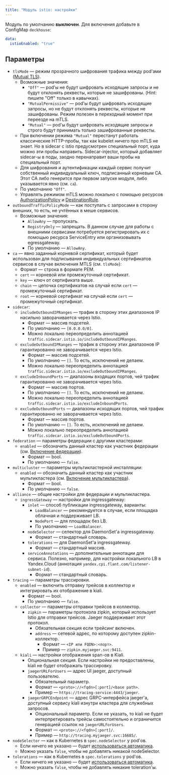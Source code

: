 ```yaml
---
title: "Модуль istio: настройки"
---
```


Модуль по умолчанию **выключен**. Для включения добавьте в ConfigMap `deckhouse`:

```yaml
data:
  istioEnabled: "true"
```

## Параметры

* `tlsMode` — режим прозрачного шифрования трафика между pod'ами ([Mutual TLS](https://istio.io/latest/docs/tasks/security/authentication/mtls-migration/)).
    * Возможные значения:
        * `"Off"` — pod'ы не будут шифровать исходящие запросы и не будут отклонять реквесты, которые не зашифрованы. (Hint: пишите "Off" только в кавычках).
        * `"MutualPermissive"` — pod'ы будут шифровать исходящие запросы, но не будут отклонять реквесты, которые не зашифрованы. Режим полезен в переходный момент при переезде на mTLS.
        * `"Mutual"` — pod'ы будут шифровать исходящие запросы и строго будут принимать только зашифрованные реквесты.
    * При включении режима `"Mutual"` перестанут работать классические HTTP-пробы, так как kubelet ничего про mTLS не знает. Но в sidecar c istio предусмотрен специальный порт, куда можно эти пробы направить. Sidecar-injector, который добавляет sidecar-ы в поды, заодно перенаправит ваши пробы на специальный порт.
    * Для шифрования и аутентификации каждый сервис получит собственный индивидуальный ключ, подписанный корневым CA. Этот CA либо генерится при первом запуске модуля, либо указывается явно (см. `ca`).
    * По умолчанию `"Off"`.
    * Управлять режимом mTLS можно локально с помощью ресурсов [AuthorizationPolicy](istio-cr.html#authorizationpolicy) и [DestinationRule](istio-cr.html#destinationrule).
* `outboundTrafficPolicyMode` — как поступать с запросами в сторону внешних, то есть, не учтённых в меше сервисов.
    * Возможные значения:
        * `AllowAny` — пропускать.
        * `RegistryOnly` — запрещать. В данном случае для работы с внешними сервисами потребуется регистрировать их с помощью ресурса ServiceEntry или организовывать egressgateway.
        * По умолчанию — `AllowAny`.
* `ca` — явно заданный корневой сертификат, который будет использован для подписывания индивидуальных сертификатов сервисов в случае включения MTLS (см. `tlsMode`):
    * Формат — строка в формате PEM.
    * `cert` — корневой или промежуточный сертификат.
    * `key` — ключ от сертификата выше.
    * `chain` — цепочка сертификатов на случай  если `cert` — промежуточный сертификат.
    * `root` — корневой сертификат на  случай если `cert` — промежуточный сертификат.
* `sidecar`:
    * `includeOutboundIPRanges` — трафик в сторону этих диапазонов IP насильно заворачивается через Istio.
        * Формат — массив подсетей.
        * По умолчанию — `[0.0.0.0/0]`.
        * Можно локально переопределить аннотацией `traffic.sidecar.istio.io/includeOutboundIPRanges`.
    * `excludeOutboundIPRanges` — трафик в сторону этих диапазонов IP гарантированно не заворачивается через Istio.
        * Формат — массив подсетей.
        * По умолчанию — `[]`. То есть, исключений не делаем.
        * Можно локально переопределить аннотацией `traffic.sidecar.istio.io/excludeOutboundIPRanges`.
    * `excludeInboundPorts` — диапазоны входящих портов, чей трафик гарантированно не заворачивается через Istio.
        * Формат — массив портов.
        * По умолчанию — `[]`. То есть, исключений не делаем.
        * Можно локально переопределить аннотацией `traffic.sidecar.istio.io/excludeInboundPorts`.
    * `excludeOutboundPorts` — диапазоны исходящих портов, чей трафик гарантированно не заворачивается через Istio.
        * Формат — массив портов.
        * По умолчанию — `[]`. То есть, исключений не делаем.
        * Можно локально переопределить аннотацией `traffic.sidecar.istio.io/excludeOutboundPorts`.
* `federation` — параметры федерации с другими кластерами:
  * `enabled` — обозначить данный кластер как участник федерации (см. [Включение федерации](./#включение-федерации)).
    * Формат — bool.
    * По умолчанию — `false`.
* `multicluster` — параметры мультикластерной инсталляции:
  * `enabled` — обозначить данный кластер как участник мультикластера (см. [Включение мультикластера](./#включение-мультикластера)).
    * Формат — bool.
    * По умолчанию — `false`.
* `alliance` — общие настройки для федерации и мультикластера.
  * `ingressGateway` — настройки для ingressgateway:
    * `inlet` — способ публикации ingressgateway, варианты:
      * `LoadBalancer` — рекомендуется в случае, если площадка облачная и поддерживает LB.
      * `NodePort` — для площадок без LB.
      * По умолчанию — `LoadBalancer`.
    * `nodeSelector` — селектор для DaemonSet'а ingressgateway.
      * Формат — стандартный словарь.
    * `tolerations` — для DaemonSet'а ingressgateway.
      * Формат — стандартный массив.
    * `serviceAnnotations` — дополнительные аннотации для сервиса. Полезно, например, для настройки локального LB в Yandex.Cloud (аннотация `yandex.cpi.flant.com/listener-subnet-id`).
      * Формат — стандартный словарь.
* `tracing` — параметры трассировки.
  * `enabled` — включить отправку трейсов в коллектор и интегрировать их отображение в kiali.
    * Формат — bool.
    * По умолчанию — `false`.
  * `collector` — параметры отправки трейсов в коллектор.
    * `zipkin` — параметры протокола zipkin, который использует Istio для отправки трейсов. Jaeger поддерживает этот протокол.
      * Обязательная секция если трейсинг включен.
      * `address` — сетевой адрес, по которому доступен zipkin-коллектор.
        * Формат — `<IP или FQDN>:<порт>`.
        * Пример — `zipkin.myjaeger.svc:9411`.
  * `kiali` — настройки отображения span-ов в Kiali.
    * Опциональная секция. Если настройки не предоставлены, kiali не будет отображать трассировку.
    * `jaegerURLForUsers` — адрес UI jaeger, доступный пользователю.
      * Обязательный параметр.
      * Формат — `<proto>://<fqdn>[:port]/<base path>`.
      * Пример — `https://tracing-service:4443/jaeger`.
    * `jaegerGRPCEndpoint` — адрес GRPC-интерфейса jaeger'а, доступный сервису kiali изнутри кластера для служебных запросов.
      * Опциональный параметр. Если не указать, то kiali не будет интерпретировать трейсы самостоятельно и ограничится генерацией ссылок на `jaegerURLForUsers`.
      * Формат — `<proto>://<fqdn>[:port]/`.
      * Пример — `http://tracing.myjaeger.svc:16685/`.
* `nodeSelector` — как в Kubernetes в `spec.nodeSelector` у pod'ов.
    * Если ничего не указано — будет [использоваться автоматика](../../#выделение-узлов-под-определенный-вид-нагрузки).
    * Можно указать `false`, чтобы не добавлять никакой nodeSelector.
* `tolerations` — как в Kubernetes в `spec.tolerations` у pod'ов.
    * Если ничего не указано — будет [использоваться автоматика](../../#выделение-узлов-под-определенный-вид-нагрузки).
    * Можно указать `false`, чтобы не добавлять никакие toleration'ы.
